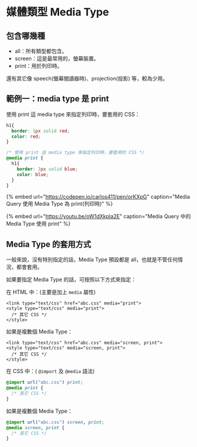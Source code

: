 # 媒體類型 Media Type

## 包含哪幾種

* all：所有類型都包含。
* screen：這是最常用的，螢幕裝置。
* print：用於列印時。

還有其它像 speech\(螢幕閱讀器時\)、projection\(投影\) 等，較為少用。

## 範例一：media type 是 print

使用 print 這 media type 來指定列印時，要套用的 CSS：

```css
h1{
  border: 1px solid red;
  color: red;
}

/* 使用 print 這 media type 來指定列印時，要套用的 CSS */
@media print {
  h1{
    border: 1px solid blue;
    color: blue;
  }
}
```

{% embed url="https://codepen.io/carlos411/pen/orKXpG" caption="Media Query 使用 Media Type 為 print\(列印時\)" %}

{% embed url="https://youtu.be/oW1dXkpIa2E" caption="Media Query 中的 Media Type 使用 print" %}

## Media Type 的套用方式

一般來說，沒有特別指定的話，Media Type 預設都是 all，也就是不管任何情況，都會套用。

如果要指定 Media Type 的話，可按照以下方式來指定：

在 HTML 中：\(主要是加上 `media` 屬性\)

```markup
<link type="text/css" href="abc.css" media="print">
<style type="text/css" media="print">
  /* 其它 CSS */
</style>
```

如果是複數個 Media Type：

```markup
<link type="text/css" href="abc.css" media="screen, print">
<style type="text/css" media="screen, print">
  /* 其它 CSS */
</style>
```

在 CSS 中：\( `@import` 及 `@media` 語法\)

```css
@import url("abc.css") print;
@media print {
  /* 其它 CSS */
}
```

如果是複數個 Media Type：

```css
@import url("abc.css") screen, print;
@media screen, print {
  /* 其它 CSS */
}
```

